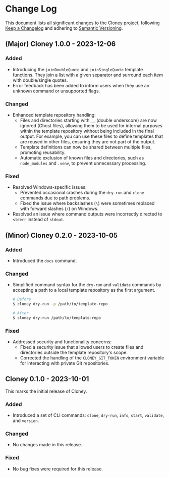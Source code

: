 # Change Log

This document lists all significant changes to the Cloney project, following [Keep a Changelog](http://keepachangelog.com/) and adhering to [Semantic Versioning](http://semver.org/).

## (Major) Cloney 1.0.0 - 2023-12-06

### Added

- Introducing the `joinDoubleQuote` and `joinSingleQuote` template functions. They join a list with a given separator and surround each item with double/single quotes.
- Error feedback has been added to inform users when they use an unknown command or unsupported flags.

### Changed

- Enhanced template repository handling:
  - Files and directories starting with `__` (double underscore) are now ignored (Ghost files), allowing them to be used for internal purposes within the template repository without being included in the final output. For example, you can use these files to define templates that are reused in other files, ensuring they are not part of the output.
  - Template definitions can now be shared between multiple files, promoting reusability.
  - Automatic exclusion of known files and directories, such as `node_modules` and `.venv`, to prevent unnecessary processing.

### Fixed

- Resolved Windows-specific issues:
  - Prevented occasional crashes during the `dry-run` and `clone` commands due to path problems.
  - Fixed the issue where backslashes (`\`) were sometimes replaced with forward slashes (`/`) on Windows.
- Resolved an issue where command outputs were incorrectly directed to `stderr` instead of `stdout`.

## (Minor) Cloney 0.2.0 - 2023-10-05

### Added

- Introduced the `docs` command.

### Changed

- Simplified command syntax for the `dry-run` and `validate` commands by accepting a path to a local template repository as the first argument.

  ```bash
  # Before
  $ cloney dry-run -p /path/to/template-repo

  # After
  $ cloney dry-run /path/to/template-repo
  ```

### Fixed

- Addressed security and functionality concerns:
  - Fixed a security issue that allowed users to create files and directories outside the template repository's scope.
  - Corrected the handling of the `CLONEY_GIT_TOKEN` environment variable for interacting with private Git repositories.

## Cloney 0.1.0 - 2023-10-01

This marks the initial release of Cloney.

### Added

- Introduced a set of CLI commands: `clone`, `dry-run`, `info`, `start`, `validate`, and `version`.

### Changed

- No changes made in this release.

### Fixed

- No bug fixes were required for this release.
